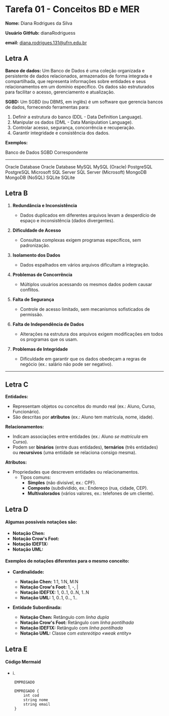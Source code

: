 # Tarefa 01 - Conceitos BD e MER

**Nome:** Diana Rodrigues da Silva

**Usuário GitHub:** dianaRodriguess

**email:** diana.rodrigues.131@ufrn.edu.br

## Letra A

**Banco de dados:** Um Banco de Dados é uma coleção organizada e persistente de dados relacionados, armazenados de forma integrada e compartilhada, que representa informações sobre entidades e seus relacionamentos em um domínio específico. Os dados são estruturados para facilitar o acesso, gerenciamento e atualização.

**SGBD:** Um SGBD (ou DBMS, em inglês) é um software que gerencia bancos de dados, fornecendo ferramentas para:

1. Definir a estrutura do banco (DDL - Data Definition Language).
2. Manipular os dados (DML - Data Manipulation Language).
3. Controlar acesso, segurança, concorrência e recuperação.
4. Garantir integridade e consistência dos dados.

**Exemplos:**

Banco de Dados		SGBD Correspondente
--------------		-------------------
Oracle Database		Oracle Database
MySQL				MySQL (Oracle)
PostgreSQL			PostgreSQL
Microsoft SQL Server	SQL Server (Microsoft)
MongoDB				MongoDB (NoSQL)
SQLite				SQLite

## Letra B

1. **Redundância e Inconsistência** 
   - Dados duplicados em diferentes arquivos levam a desperdício de espaço e inconsistência (dados divergentes). 

2. **Dificuldade de Acesso** 
   - Consultas complexas exigem programas específicos, sem padronização. 

3. **Isolamento dos Dados** 
   - Dados espalhados em vários arquivos dificultam a integração. 

4. **Problemas de Concorrência** 
   - Múltiplos usuários acessando os mesmos dados podem causar conflitos. 

5. **Falta de Segurança** 
   - Controle de acesso limitado, sem mecanismos sofisticados de permissão.  

6. **Falta de Independência de Dados** 
   - Alterações na estrutura dos arquivos exigem modificações em todos os programas que os usam. 

7. **Problemas de Integridade** 
   - Dificuldade em garantir que os dados obedeçam a regras de negócio (ex.: salário não pode ser negativo). 

---

## Letra C

**Entidades:**

- Representam objetos ou conceitos do mundo real (ex.: Aluno, Curso, Funcionário).
- São descritas por **atributos** (ex.: Aluno tem matrícula, nome, idade).

**Relacionamentos:**

- Indicam associações entre entidades (ex.: Aluno *se matricula* em Curso).
- Podem ser **binários** (entre duas entidades), **ternários** (três entidades) ou **recursivos** (uma entidade se relaciona consigo mesma).

**Atributos:**

- Propriedades que descrevem entidades ou relacionamentos.
	- Tipos comuns:
		- **Simples** (não divisível, ex.: CPF).
		- **Composto** (subdividido, ex.: Endereço (rua, cidade, CEP).
		- **Multivalorados** (vários valores, ex.: telefones de um cliente).

## Letra D

#### Algumas possíveis notações são: 

- **Notação Chen:**
- **Notação Crow's Foot:**
- **Notação IDEF1X:**
- **Notação UML:**

#### Exemplos de notações diferentes para o mesmo conceito:

- **Cardinalidade:**

	- **Notação Chen:** 1:1, 1:N, M:N
	- **Notação Crow's Foot:** 1, -, |
	- **Notação IDEF1X:** 1, 0..1, 0..N, 1..N
	- **Notação UML:** 1, 0..1, 0.., 1..

- **Entidade Subordinada:**

	- **Notação Chen:** Retângulo com _linha dupla_
	- **Notação Crow's Foot:** Retângulo com _linha pontilhada_
	- **Notação IDEF1X:** Retângulo com _linha pontilhada_
	- **Notação UML:** Classe com _estereótipo «weak entity»_
	
## Letra E

#### Código Mermaid

- i. 
```mermaid
    EMPREGADO

    EMPREGADO {
        int cod
        string nome 
        string email
    }    
```

